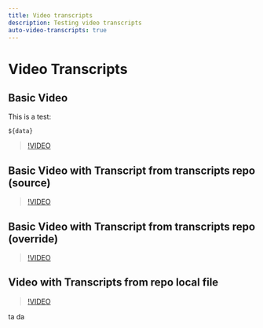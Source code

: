 ```yaml
---
title: Video transcripts
description: Testing video transcripts
auto-video-transcripts: true
---
```

# Video Transcripts

## Basic Video

This is a test:

```
${data}
```

>[!VIDEO](https://video.tv.adobe.com/v/30601)

## Basic Video with Transcript from transcripts repo (source)

>[!VIDEO](https://video.tv.adobe.com/v/30601)


## Basic Video with Transcript from transcripts repo (override)

>[!VIDEO](https://video.tv.adobe.com/v/30602)

## Video with Transcripts from repo local file

>[!VIDEO](https://video.tv.adobe.com/v/30601)

ta da
